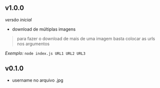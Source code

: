 ## v1.0.0
*versão inicial*
- download de múltiplas imagens
> para fazer o download de mais de uma imagem basta colocar as urls nos argumentos

*Exemplo:*
`node index.js URL1 URL2 URL3`

## v0.1.0
- username no arquivo .jpg
